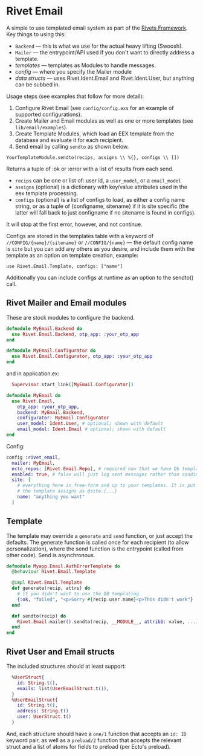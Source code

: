 # Rivet Email

A simple to use templated email system as part of
the [Rivets Framework](https://docs.google.com/document/d/1ntoTA9YRE7KvKpmwZRtfzKwTZNgo2CY6YfJnDNQAlBc). Key things to using this:

* `Backend` — this is what we use for the actual heavy lifting (Swoosh).
* `Mailer` — the entrypoint/API used if you don't want to directly address a template.
* *templates* — templates as Modules to handle messages.
* *config* — where you specify the Mailer module
* *data structs* — uses Rivet.Ident.Email and Rivet.Ident.User, but anything can be subbed in.

Usage steps (see examples that follow for more detail):

1. Configure Rivet Email (see `config/config.exs` for an example of supported configurations).
2. Create Mailer and Email modules as well as one or more templates (see `lib/email/examples`).
3. Create Template Modules, which load an EEX template from the database and
   evaluate it for each recipient.
3. Send email by calling `sendto` as shown below.

`YourTemplateModule.sendto(recips, assigns \\ %{}, configs \\ [])`

Returns a tuple of :ok or :error with a list of results from each send.

- `recips` can be one or list of: user id, a `user_model`, or a `email_model`
- `assigns` (optional) is a dictionary with key/value attributes used in the
  eex template processing.
- `configs` (optional) is a list of configs to load, as either a config name string,
  or as a tuple of {configname, sitename} if it is site specific (the latter
  will fall back to just configname if no sitename is found in configs).

It will stop at the first error, however, and not continue.

Configs are stored in the templates table with a keyword of `//CONFIG/{name}/{sitename}`
or `//CONFIG/{name}` — the default config name is `site` but you can add any others
as you desire, and include them with the template as an option on template creation,
example:

  ```use Rivet.Email.Template, configs: ["name"]```

Additionally you can include configs at runtime as an option to the sendto() call.

## Rivet Mailer and Email modules

These are stock modules to configure the backend.

```elixir
defmodule MyEmail.Backend do
  use Rivet.Email.Backend, otp_app: :your_otp_app
end

defmodule MyEmail.Configurator do
  use Rivet.Email.Configurator, otp_app: :your_otp_app
end
```

and in application.ex:
```elixir
  Supervisor.start_link([MyEmail.Configurator])
```

```elixir
defmodule MyEmail do
  use Rivet.Email,
    otp_app: :your_otp_app,
    backend: MyEmail.Backend,
    configurator: MyEmail.Configurator
    user_model: Ident.User, # optional; shown with default
    email_model: Ident.Email # optional; shown with default
end
```

Config:

```elixir
config :rivet_email,
  mailer: MyEmail,
  ecto_repos: [Rivet.Email.Repo], # required now that we have Db templates
  enabled: true, # false will just log sent messages rather than sending them
  site: [
    # everything here is free-form and up to your templates. It is put into
    # the template assigns as @site.{...}
    name: "anything you want"
  ]

```

## Template

The template may override a `generate` and `send` function, or just accept the
defaults. The generate function is called once for each recipient (to allow
personalization), where the send function is the entrypoint (called from other
code). Send is asynchronous.

```elixir
defmodule Myapp.Email.AuthErrorTemplate do
  @behaviour Rivet.Email.Template

  @impl Rivet.Email.Template
  def generate(recip, attrs) do
    # if you didn't want to use the DB templating
    {:ok, "failed", "<p>Sorry #{recip.user.name}<p>This didn't work"}
  end

  def sendto(recip) do
    Rivet.Email.mailer().sendto(recip, __MODULE__, attrib1: value, ...)
  end
end
```

## Rivet User and Email structs

The included structures should at least support:

```elixir
  %UserStruct{
    id: String.t(),
    emails: list(UserEmailStruct.t()),
  }
  %UserEmailStruct{
    id: String.t(),
    address: String.t()
    user: UserStruct.t()
  }
```

And, each structure should have a `one/1` function that accepts an `id: ID`
keyword pair, as well as a `preload/2` function that accepts the relevant
struct and a list of atoms for fields to preload (per Ecto's preload).
